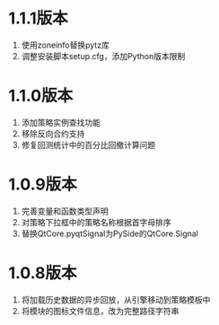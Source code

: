 # 1.1.1版本

1. 使用zoneinfo替换pytz库
2. 调整安装脚本setup.cfg，添加Python版本限制

# 1.1.0版本

1. 添加策略实例查找功能
2. 移除反向合约支持
3. 修复回测统计中的百分比回撤计算问题

# 1.0.9版本

1. 完善变量和函数类型声明
2. 对策略下拉框中的策略名称根据首字母排序
3. 替换QtCore.pyqtSignal为PySide的QtCore.Signal

# 1.0.8版本

1. 将加载历史数据的异步回放，从引擎移动到策略模板中
2. 将模块的图标文件信息，改为完整路径字符串

